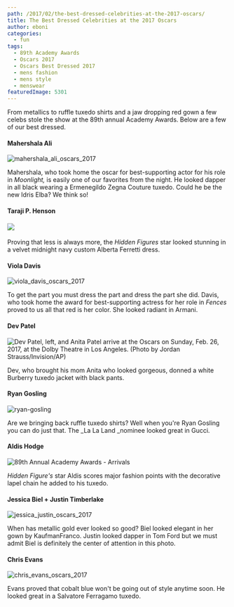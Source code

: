 ```yaml
---
path: /2017/02/the-best-dressed-celebrities-at-the-2017-oscars/
title: The Best Dressed Celebrities at the 2017 Oscars
author: eboni
categories: 
  - fun
tags: 
  - 89th Academy Awards
  - Oscars 2017
  - Oscars Best Dressed 2017
  - mens fashion
  - mens style
  - menswear
featuredImage: 5301
---
```

From metallics to ruffle tuxedo shirts and a jaw dropping red gown a few celebs stole the show at the 89th annual Academy Awards. Below are a few of our best dressed.

#### Mahershala Ali

![mahershala_ali_oscars_2017](http://blog.9tailors.com/uploads/2017/02/mahershala_ali_oscars_2017-683x1024.jpg)

Mahershala, who took home the oscar for best-supporting actor for his role in _Moonlight,_ is easily one of our favorites from the night. He looked dapper in all black wearing a Ermenegildo Zegna Couture tuxedo. Could he be the new Idris Elba? We think so!

#### Taraji P. Henson

#### ![](http://akns-images.eonline.com/eol_images/Entire_Site/2017126/rs_634x1024-170226153921-634-taraji-p-hensen.cm.22617.jpg)

Proving that less is always more, the _Hidden Figures_ star looked stunning in a velvet midnight navy custom Alberta Ferretti dress.

#### Viola Davis

![viola_davis_oscars_2017](http://blog.9tailors.com/uploads/2017/02/viola_davis_oscars_2017.jpg)

To get the part you must dress the part and dress the part she did. Davis, who took home the award for best-supporting actress for her role in _Fences_ proved to us all that red is her color. She looked radiant in Armani.

#### Dev Patel

![Dev Patel, left, and Anita Patel arrive at the Oscars on Sunday, Feb. 26, 2017, at the Dolby Theatre in Los Angeles. (Photo by Jordan Strauss/Invision/AP)](http://blog.9tailors.com/uploads/2017/02/dev_patel_oscars_2017-e1488214557487.jpg)

Dev, who brought his mom Anita who looked gorgeous, donned a white Burberry tuxedo jacket with black pants.

#### Ryan Gosling

![ryan-gosling](http://blog.9tailors.com/uploads/2017/02/ryan-gosling.jpg)

Are we bringing back ruffle tuxedo shirts? Well when you're Ryan Gosling you can do just that. The _La La Land _nominee looked great in Gucci.

#### Aldis Hodge

![89th Annual Academy Awards - Arrivals](http://blog.9tailors.com/uploads/2017/02/aldis_hodge_oscars_2017.jpg)

_Hidden Figure's_ star Aldis scores major fashion points with the decorative lapel chain he added to his tuxedo.

#### Jessica Biel + Justin Timberlake

![jessica_justin_oscars_2017](http://blog.9tailors.com/uploads/2017/02/jessica_justin_oscars_2017-e1488215290196.jpg)

When has metallic gold ever looked so good? Biel looked elegant in her gown by KaufmanFranco. Justin looked dapper in Tom Ford but we must admit Biel is definitely the center of attention in this photo.

#### Chris Evans

![chris_evans_oscars_2017](http://blog.9tailors.com/uploads/2017/02/chris_evans_oscars_2017-682x1024.jpg)

Evans proved that cobalt blue won't be going out of style anytime soon. He looked great in a Salvatore Ferragamo tuxedo.